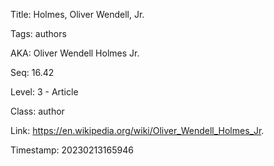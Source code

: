 Title:  Holmes, Oliver Wendell, Jr.

Tags:   authors

AKA:    Oliver Wendell Holmes Jr.

Seq:    16.42

Level:  3 - Article

Class:  author

Link:   https://en.wikipedia.org/wiki/Oliver_Wendell_Holmes_Jr.

Timestamp: 20230213165946
